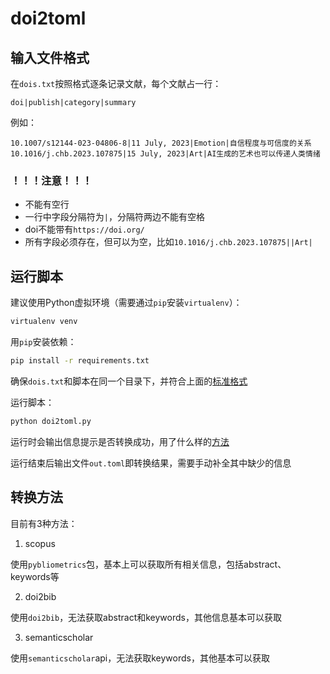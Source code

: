 # doi2toml

## 输入文件格式

在`dois.txt`按照格式逐条记录文献，每个文献占一行：

```
doi|publish|category|summary
```

例如：

```
10.1007/s12144-023-04806-8|11 July, 2023|Emotion|自信程度与可信度的关系
10.1016/j.chb.2023.107875|15 July, 2023|Art|AI生成的艺术也可以传递人类情绪
```

### ！！！注意！！！

- 不能有空行
- 一行中字段分隔符为`|`，分隔符两边不能有空格
- doi不能带有`https://doi.org/`
- 所有字段必须存在，但可以为空，比如`10.1016/j.chb.2023.107875||Art|`

## 运行脚本

建议使用Python虚拟环境（需要通过`pip`安装`virtualenv`）：

```bash
virtualenv venv
```

用`pip`安装依赖：

```bash
pip install -r requirements.txt
```

确保`dois.txt`和脚本在同一个目录下，并符合上面的[标准格式](#输入文件格式)

运行脚本：

```bash
python doi2toml.py
```

运行时会输出信息提示是否转换成功，用了什么样的[方法](#转换方法)

运行结束后输出文件`out.toml`即转换结果，需要手动补全其中缺少的信息

## 转换方法

目前有3种方法：

1. scopus

使用`pybliometrics`包，基本上可以获取所有相关信息，包括abstract、keywords等

2. doi2bib

使用`doi2bib`，无法获取abstract和keywords，其他信息基本可以获取

3. semanticscholar

使用`semanticscholar`api，无法获取keywords，其他基本可以获取
